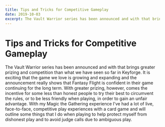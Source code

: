 ```yaml
---
title: Tips and Tricks for Competitive Gameplay
date: 2019-10-03
excerpt: The Vault Warrior series has been announced and with that brings greater prizing and competition than what we have seen so far in Keyforge. It is exciting that the game we love is growing and expanding and the announcement really shows that Fantasy Flight is confident in their game continuing for the long term. With greater prizing, however, comes the incentive for some less than honest people to try their best to circumvent the rules...
---
```

# Tips and Tricks for Competitive Gameplay

The Vault Warrior series has been announced and with that brings greater prizing and competition than what we have seen so far in Keyforge. It is exciting that the game we love is growing and expanding and the announcement really shows that Fantasy Flight is confident in their game continuing for the long term. With greater prizing, however, comes the incentive for some less than honest people to try their best to circumvent the rules, or to be less friendly when playing, in order to gain an unfair advantage. With my Magic the Gathering experience I’ve had a lot of live, face-to-face, competitive play experiences with a card game and will outline some things that I do when playing to help protect myself from dishonest play and to avoid judge calls due to ambiguous play. 

<Comments/>